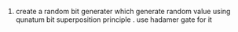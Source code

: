 1. create a random bit generater which generate random value using qunatum bit superposition principle . use hadamer gate for it
